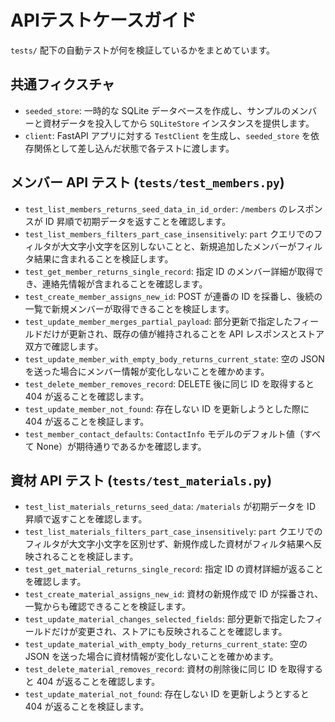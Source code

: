 # APIテストケースガイド

`tests/` 配下の自動テストが何を検証しているかをまとめています。

## 共通フィクスチャ
- `seeded_store`: 一時的な SQLite データベースを作成し、サンプルのメンバーと資材データを投入してから `SQLiteStore` インスタンスを提供します。
- `client`: FastAPI アプリに対する `TestClient` を生成し、`seeded_store` を依存関係として差し込んだ状態で各テストに渡します。

## メンバー API テスト (`tests/test_members.py`)
- `test_list_members_returns_seed_data_in_id_order`: `/members` のレスポンスが ID 昇順で初期データを返すことを確認します。
- `test_list_members_filters_part_case_insensitively`: `part` クエリでのフィルタが大文字小文字を区別しないことと、新規追加したメンバーがフィルタ結果に含まれることを検証します。
- `test_get_member_returns_single_record`: 指定 ID のメンバー詳細が取得でき、連絡先情報が含まれることを確認します。
- `test_create_member_assigns_new_id`: POST が連番の ID を採番し、後続の一覧で新規メンバーが取得できることを検証します。
- `test_update_member_merges_partial_payload`: 部分更新で指定したフィールドだけが更新され、既存の値が維持されることを API レスポンスとストア双方で確認します。
- `test_update_member_with_empty_body_returns_current_state`: 空の JSON を送った場合にメンバー情報が変化しないことを確かめます。
- `test_delete_member_removes_record`: DELETE 後に同じ ID を取得すると 404 が返ることを確認します。
- `test_update_member_not_found`: 存在しない ID を更新しようとした際に 404 が返ることを検証します。
- `test_member_contact_defaults`: `ContactInfo` モデルのデフォルト値（すべて None）が期待通りであるかを確認します。

## 資材 API テスト (`tests/test_materials.py`)
- `test_list_materials_returns_seed_data`: `/materials` が初期データを ID 昇順で返すことを確認します。
- `test_list_materials_filters_part_case_insensitively`: `part` クエリでのフィルタが大文字小文字を区別せず、新規作成した資材がフィルタ結果へ反映されることを検証します。
- `test_get_material_returns_single_record`: 指定 ID の資材詳細が返ることを確認します。
- `test_create_material_assigns_new_id`: 資材の新規作成で ID が採番され、一覧からも確認できることを検証します。
- `test_update_material_changes_selected_fields`: 部分更新で指定したフィールドだけが変更され、ストアにも反映されることを確認します。
- `test_update_material_with_empty_body_returns_current_state`: 空の JSON を送った場合に資材情報が変化しないことを確かめます。
- `test_delete_material_removes_record`: 資材の削除後に同じ ID を取得すると 404 が返ることを確認します。
- `test_update_material_not_found`: 存在しない ID を更新しようとすると 404 が返ることを検証します。
